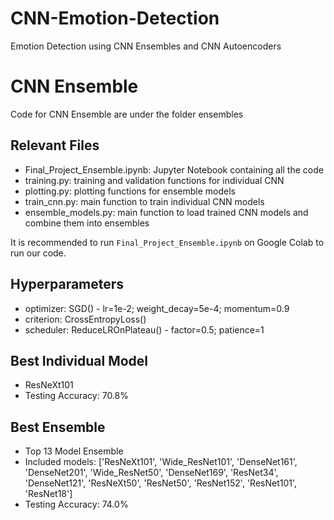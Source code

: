 # CNN-Emotion-Detection
Emotion Detection using CNN Ensembles and CNN Autoencoders

# CNN Ensemble
Code for CNN Ensemble are under the folder ensembles

## Relevant Files
- Final_Project_Ensemble.ipynb: Jupyter Notebook containing all the code
- training.py: training and validation functions for individual CNN
- plotting.py: plotting functions for ensemble models
- train_cnn.py: main function to train individual CNN models
- ensemble_models.py: main function to load trained CNN models and combine them into ensembles

It is recommended to run `Final_Project_Ensemble.ipynb` on Google Colab to run our code.

## Hyperparameters
- optimizer: SGD() - lr=1e-2; weight_decay=5e-4; momentum=0.9
- criterion: CrossEntropyLoss()
- scheduler: ReduceLROnPlateau() - factor=0.5; patience=1

## Best Individual Model
- ResNeXt101
- Testing Accuracy: 70.8%

## Best Ensemble
- Top 13 Model Ensemble
- Included models: ['ResNeXt101', 'Wide_ResNet101', 'DenseNet161', 'DenseNet201', 'Wide_ResNet50', 'DenseNet169', 'ResNet34', 'DenseNet121', 'ResNeXt50', 'ResNet50', 'ResNet152', 'ResNet101', 'ResNet18']
- Testing Accuracy: 74.0%

